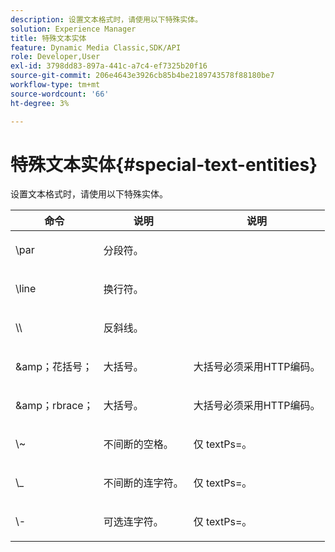 ```yaml
---
description: 设置文本格式时，请使用以下特殊实体。
solution: Experience Manager
title: 特殊文本实体
feature: Dynamic Media Classic,SDK/API
role: Developer,User
exl-id: 3798dd83-897a-441c-a7c4-ef7325b20f16
source-git-commit: 206e4643e3926cb85b4be2189743578f88180be7
workflow-type: tm+mt
source-wordcount: '66'
ht-degree: 3%

---
```


# 特殊文本实体{#special-text-entities}

设置文本格式时，请使用以下特殊实体。

<table id="table_CFEB845C1B9A475CA52ECDFA9BB59A9D"> 
 <thead> 
  <tr> 
   <th class="entry"> 命令 </th> 
   <th class="entry"> 说明 </th> 
   <th class="entry"> 说明 </th> 
  </tr> 
 </thead>
 <tbody> 
  <tr> 
   <td> <span class="codeph"> \par</span> </td> 
   <td> <p>分段符。 </p> </td> 
   <td> <p> </p> </td> 
  </tr> 
  <tr> 
   <td> <span class="codeph"> \line </span> </td> 
   <td> <p>换行符。 </p> </td> 
   <td> <p> </p> </td> 
  </tr> 
  <tr> 
   <td> <span class="codeph"> \\ </span> </td> 
   <td> <p>反斜线。 </p> </td> 
   <td> <p> </p> </td> 
  </tr> 
  <tr> 
   <td> <span class="codeph"> &amp;amp；花括号； </span> </td> 
   <td> <p>大括号。 </p> </td> 
   <td> <p>大括号必须采用HTTP编码。 </p> </td> 
  </tr> 
  <tr> 
   <td> <span class="codeph"> &amp;amp；rbrace； </span> </td> 
   <td> <p>大括号。 </p> </td> 
   <td> <p>大括号必须采用HTTP编码。 </p> </td> 
  </tr> 
  <tr> 
   <td> <span class="codeph"> \~ </span> </td> 
   <td> <p>不间断的空格。 </p> </td> 
   <td> <p>仅<span class="codeph"> textPs=</span>。 </p> </td> 
  </tr> 
  <tr> 
   <td> <span class="codeph"> \_</span> </td> 
   <td> <p>不间断的连字符。 </p> </td> 
   <td> <p>仅<span class="codeph"> textPs=</span>。 </p> </td> 
  </tr> 
  <tr> 
   <td> <span class="codeph"> \- </span> </td> 
   <td> <p>可选连字符。 </p> </td> 
   <td> <p>仅<span class="codeph"> textPs=</span>。 </p> </td> 
  </tr> 
 </tbody> 
</table>
